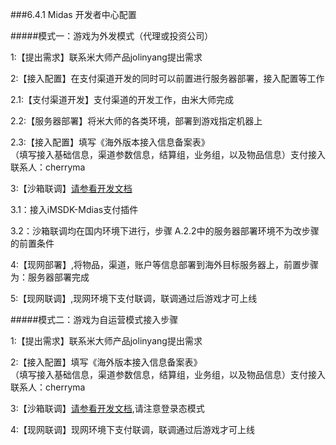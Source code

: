 ###6.4.1 Midas 开发者中心配置

#####模式一：游戏为外发模式（代理或投资公司）

  1:【提出需求】联系米大师产品jolinyang提出需求
  
  2:【接入配置】在支付渠道开发的同时可以前置进行服务器部署，接入配置等工作
  
  2.1:【支付渠道开发】支付渠道的开发工作，由米大师完成
    
  2.2:【服务器部署】将米大师的各类环境，部署到游戏指定机器上
    
  2.3:【接入配置】填写《海外版本接入信息备案表》  
      （填写接入基础信息，渠道参数信息，结算组，业务组，以及物品信息）支付接入联系人：cherryma

  3:【沙箱联调】[请参看开发文档](../../Unity/Module/pay.md)   
    
  3.1：接入iMSDK-Mdias支付插件
    
  3.2：沙箱联调均在国内环境下进行，步骤 A.2.2中的服务器部署环境不为改步骤的前置条件
   
  4:【现网部署】,将物品，渠道，账户等信息部署到海外目标服务器上，前置步骤为：服务器部署完成 
    
  5:【现网联调】,现网环境下支付联调，联调通过后游戏才可上线



#####模式二：游戏为自运营模式接入步骤

  1:【提出需求】联系米大师产品jolinyang提出需求
    
  2:【接入配置】填写《海外版本接入信息备案表》  
    （填写接入基础信息，渠道参数信息，结算组，业务组，以及物品信息）支付接入联系人：cherryma

  3:【沙箱联调】[请参看开发文档](../../Unity/Module/pay.md),请注意登录态模式
     
  4:【现网联调】现网环境下支付联调，联调通过后游戏才可上线
